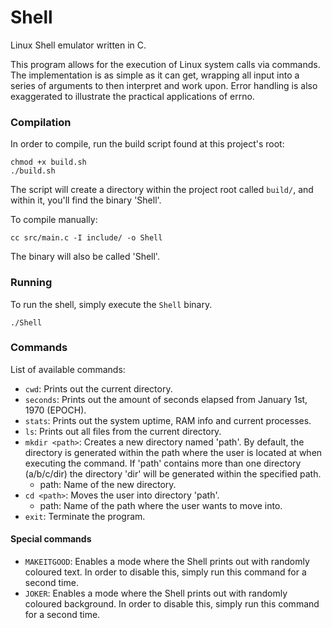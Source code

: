 Shell
===
Linux Shell emulator written in C.

This program allows for the execution of Linux system calls via commands. The implementation is as simple as it can get, 
wrapping all input into a series of arguments to then interpret and work upon. Error handling is also exaggerated to
illustrate the practical applications of errno.

### Compilation
In order to compile, run the build script found at this project's root:
```
chmod +x build.sh
./build.sh
```
The script will create a directory within the project root called `build/`, and within it, you'll find the binary
'Shell'.

To compile manually:
```
cc src/main.c -I include/ -o Shell
```
The binary will also be called 'Shell'.

### Running
To run the shell, simply execute the `Shell` binary.

```
./Shell
```

### Commands
List of available commands:
  * `cwd`: Prints out the current directory.
  * `seconds`: Prints out the amount of seconds elapsed from January 1st, 1970 (EPOCH).
  * `stats`: Prints out the system uptime, RAM info and current processes.
  * `ls`: Prints out all files from the current directory.
  * `mkdir <path>`: Creates a new directory named 'path'. By default, the directory is generated within the path where 
  the user is located at when executing the command. If 'path' contains more than one directory (a/b/c/dir) the
  directory 'dir' will be generated within the specified path.
    * path: Name of the new directory.
  * `cd <path>`: Moves the user into directory 'path'.
    * path: Name of the path where the user wants to move into.
  * `exit`: Terminate the program.

#### Special commands
  * `MAKEITGOOD`: Enables a mode where the Shell prints out with randomly coloured text. In order to disable this, simply
  run this command for a second time.
  * `JOKER`: Enables a mode where the Shell prints out with randomly coloured background. In order to disable this,
  simply run this command for a second time.
